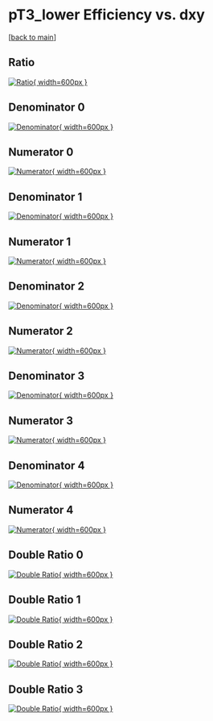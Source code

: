 # pT3_lower Efficiency vs. dxy

[[back to main](./)]



## Ratio

[![Ratio](../mtv/var/pT3_lower_vtr_321_-1_eff_dxy.png){ width=600px }](../mtv/var/pT3_lower_vtr_321_-1_eff_dxy.pdf)

## Denominator 0

[![Denominator](../mtv/den/pT3_lower_vtr_321_-1_eff_dxy_den0.png){ width=600px }](../mtv/den/pT3_lower_vtr_321_-1_eff_dxy_den0.pdf)

## Numerator 0

[![Numerator](../mtv/num/pT3_lower_vtr_321_-1_eff_dxy_num0.png){ width=600px }](../mtv/num/pT3_lower_vtr_321_-1_eff_dxy_num0.pdf)

## Denominator 1

[![Denominator](../mtv/den/pT3_lower_vtr_321_-1_eff_dxy_den1.png){ width=600px }](../mtv/den/pT3_lower_vtr_321_-1_eff_dxy_den1.pdf)

## Numerator 1

[![Numerator](../mtv/num/pT3_lower_vtr_321_-1_eff_dxy_num1.png){ width=600px }](../mtv/num/pT3_lower_vtr_321_-1_eff_dxy_num1.pdf)

## Denominator 2

[![Denominator](../mtv/den/pT3_lower_vtr_321_-1_eff_dxy_den2.png){ width=600px }](../mtv/den/pT3_lower_vtr_321_-1_eff_dxy_den2.pdf)

## Numerator 2

[![Numerator](../mtv/num/pT3_lower_vtr_321_-1_eff_dxy_num2.png){ width=600px }](../mtv/num/pT3_lower_vtr_321_-1_eff_dxy_num2.pdf)

## Denominator 3

[![Denominator](../mtv/den/pT3_lower_vtr_321_-1_eff_dxy_den3.png){ width=600px }](../mtv/den/pT3_lower_vtr_321_-1_eff_dxy_den3.pdf)

## Numerator 3

[![Numerator](../mtv/num/pT3_lower_vtr_321_-1_eff_dxy_num3.png){ width=600px }](../mtv/num/pT3_lower_vtr_321_-1_eff_dxy_num3.pdf)

## Denominator 4

[![Denominator](../mtv/den/pT3_lower_vtr_321_-1_eff_dxy_den4.png){ width=600px }](../mtv/den/pT3_lower_vtr_321_-1_eff_dxy_den4.pdf)

## Numerator 4

[![Numerator](../mtv/num/pT3_lower_vtr_321_-1_eff_dxy_num4.png){ width=600px }](../mtv/num/pT3_lower_vtr_321_-1_eff_dxy_num4.pdf)

## Double Ratio 0

[![Double Ratio](../mtv/ratio/pT3_lower_vtr_321_-1_eff_dxy_ratio0.png){ width=600px }](../mtv/ratio/pT3_lower_vtr_321_-1_eff_dxy_ratio0.pdf)

## Double Ratio 1

[![Double Ratio](../mtv/ratio/pT3_lower_vtr_321_-1_eff_dxy_ratio1.png){ width=600px }](../mtv/ratio/pT3_lower_vtr_321_-1_eff_dxy_ratio1.pdf)

## Double Ratio 2

[![Double Ratio](../mtv/ratio/pT3_lower_vtr_321_-1_eff_dxy_ratio2.png){ width=600px }](../mtv/ratio/pT3_lower_vtr_321_-1_eff_dxy_ratio2.pdf)

## Double Ratio 3

[![Double Ratio](../mtv/ratio/pT3_lower_vtr_321_-1_eff_dxy_ratio3.png){ width=600px }](../mtv/ratio/pT3_lower_vtr_321_-1_eff_dxy_ratio3.pdf)

